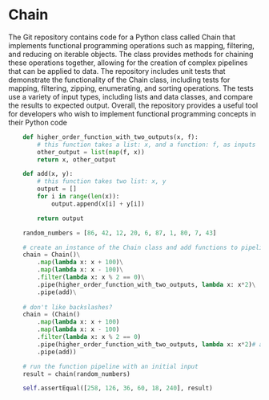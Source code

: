 # Chain
The Git repository contains code for a Python class called Chain that implements functional programming operations such as mapping, filtering, and reducing on iterable objects. The class provides methods for chaining these operations together, allowing for the creation of complex pipelines that can be applied to data. The repository includes unit tests that demonstrate the functionality of the Chain class, including tests for mapping, filtering, zipping, enumerating, and sorting operations. The tests use a variety of input types, including lists and data classes, and compare the results to expected output. Overall, the repository provides a useful tool for developers who wish to implement functional programming concepts in their Python code

```python
    def higher_order_function_with_two_outputs(x, f):
        # this function takes a list: x, and a function: f, as inputs
        other_output = list(map(f, x))
        return x, other_output

    def add(x, y):
        # this function takes two list: x, y
        output = []
        for i in range(len(x)):
            output.append(x[i] + y[i])

        return output

    random_numbers = [86, 42, 12, 20, 6, 87, 1, 80, 7, 43]

    # create an instance of the Chain class and add functions to pipeline
    chain = Chain()\
        .map(lambda x: x + 100)\
        .map(lambda x: x - 100)\
        .filter(lambda x: x % 2 == 0)\
        .pipe(higher_order_function_with_two_outputs, lambda x: x*2)\
        .pipe(add)\
            
    # don't like backslashes?
    chain = (Chain()
        .map(lambda x: x + 100)
        .map(lambda x: x - 100)
        .filter(lambda x: x % 2 == 0)
        .pipe(higher_order_function_with_two_outputs, lambda x: x*2)# additional parammeters to functions can be passed with the Chain.pipe
        .pipe(add))

    # run the function pipeline with an initial input
    result = chain(random_numbers)

    self.assertEqual([258, 126, 36, 60, 18, 240], result)
```
